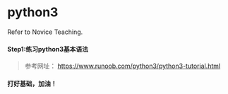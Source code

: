 # python3
Refer to Novice Teaching.
#### Step1:练习python3基本语法
>参考网址：
https://www.runoob.com/python3/python3-tutorial.html



#### 打好基础，加油！
